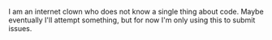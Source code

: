 I am an internet clown who does not know a single thing about code. Maybe eventually I'll attempt something, but for now I'm only using this to submit issues.
